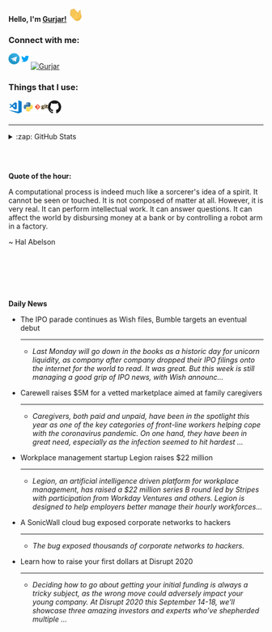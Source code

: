 #### Hello, I'm [Gurjar!](https://GurjarKing.github.io) <img src="https://raw.githubusercontent.com/ABSphreak/ABSphreak/master/gifs/Hi.gif" width="30px"></h2>


### Connect with me:

[<img align="left" alt="Gurjar | Telegram" width="22px" src="https://raw.githubusercontent.com/github/explore/80688e429a7d4ef2fca1e82350fe8e3517d3494d/topics/telegram/telegram.png" />][Telegram]
[<img align="left" alt="Gurjar | Twitter" width="22px" src="https://raw.githubusercontent.com/github/explore/80688e429a7d4ef2fca1e82350fe8e3517d3494d/topics/twitter/twitter.png" />][Twitter]

<br > <a href="https://github.com/GurjarKing"><img src="https://komarev.com/ghpvc/?username=GurjarKing" alt="Gurjar" /></a> <br />

<!-- <br >

![](https://visitor-badge.glitch.me/badge?page_id=GurjarKing)

<br /> -->

### Things that I use:

[<img align="left" alt="Visual Studio Code" width="26px" src="https://raw.githubusercontent.com/github/explore/80688e429a7d4ef2fca1e82350fe8e3517d3494d/topics/visual-studio-code/visual-studio-code.png" />][VSCode]
[<img align="left" alt="Python" width="26px" src="https://raw.githubusercontent.com/github/explore/80688e429a7d4ef2fca1e82350fe8e3517d3494d/topics/python/python.png" />][Python]
[<img align="left" alt="Git" width="26px" src="https://raw.githubusercontent.com/github/explore/80688e429a7d4ef2fca1e82350fe8e3517d3494d/topics/git/git.png" />][Git]
[<img align="left" alt="GitHub" width="26px" src="https://raw.githubusercontent.com/github/explore/78df643247d429f6cc873026c0622819ad797942/topics/github/github.png" />][Github]

<br />
<br />

---
<details>
  <summary>:zap: GitHub Stats</summary>

<img align="left" alt="Gurjar's Github Stats" src="https://github-readme-stats.vercel.app/api?username=GurjarKing&show_icons=true&hide_border=true&count_private=true&include_all_commit=true&theme=algolia" />

</details>

<!-- ### 🔔 My latest tweet
<a href="https://twitter.com/Gurjar_King43" target="_blank">
	<img src="https://github.com/GurjarKing/GurjarKing/raw/master/tweet.png" width="70%" align="center" alt="Click to view on Twitter" title="My latest tweet, as an image"/>
</a> -->
<br>

<pre>

</pre>

**Quote of the hour:**

A computational process is indeed much like a sorcerer's idea of a spirit. It cannot be seen or touched. It is not composed of matter at all. However, it is very real. It can perform intellectual work. It can answer questions. It can affect the world by disbursing money at a bank or by controlling a robot arm in a factory.

~ Hal Abelson
<pre>

</pre>
<br>
<pre>


</pre>
<strong>Daily News</strong>
  
  - The IPO parade continues as Wish files, Bumble targets an eventual debut
     <hr/>
     
      - *Last Monday will go down in the books as a historic day for unicorn liquidity, as company after company dropped their IPO filings onto the internet for the world to read. It was great. But this week is still managing a good grip of IPO news, with Wish announc…*
     
  - Carewell raises $5M for a vetted marketplace aimed at family caregivers
      <hr/>
      
      - *Caregivers, both paid and unpaid, have been in the spotlight this year as one of the key categories of front-line workers helping cope with the coronavirus pandemic. On one hand, they have been in great need, especially as the infection seemed to hit hardest …*
      
  - Workplace management startup Legion raises $22 million
      <hr/>
      
      - *Legion, an artificial intelligence driven platform for workplace management, has raised a $22 million series B round led by Stripes with participation from Workday Ventures and others. Legion is designed to help employers better manage their hourly workforces…*
      
  - A SonicWall cloud bug exposed corporate networks to hackers
      <hr/>
      
      - *The bug exposed thousands of corporate networks to hackers.*
       
  - Learn how to raise your first dollars at Disrupt 2020
      <hr/>
       
       - *Deciding how to go about getting your initial funding is always a tricky subject, as the wrong move could adversely impact your young company. At Disrupt 2020 this September 14-18, we’ll showcase three amazing investors and experts who’ve shepherded multiple …*
      

<br />

[VSCode]: https://code.visualstudio.com/
[Python]: https://www.python.org/
[Git]: https://git-scm.com/
[Github]: https://github.com/
[Telegram]: https://t.me/Gurjar_King/
[Twitter]: https://twitter.com/Gurjar_King43/

